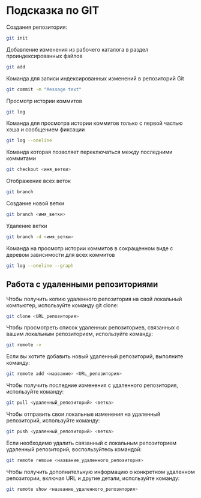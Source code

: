 # Подсказка по GIT

Создания репозитория:
```sh
git init
```

Добавление изменения из рабочего каталога в раздел проиндексированных файлов
```sh
git add
```
Команда для записи индексированных изменений в репозиторий Git
```sh
git commit -m "Message text"
```
Просмотр истории коммитов
```sh
git log
```
Команда для просмотра истории коммитов только с первой частью хэша и сообщением фиксации
```sh
git log --oneline
```
Команда которая позволяет переключаться между последними коммитами
```sh
git checkout <имя_ветки>
```

Отображение всех веток
```sh
git branch
```

Создание новой ветки
```sh
git branch <имя_ветки>
```

Удаление ветки
```sh
git branch -d <имя_ветки>
```

Команда на просмотр истории коммитов в сокращенном виде с деревом зависимости для всех коммитов
```sh
git log --oneline --graph
```
## Работа с удаленными репозиториями
Чтобы получить копию удаленного репозитория на свой локальный компьютер, используйте команду git clone:
```sh
git clone <URL_репозитория>
```
Чтобы просмотреть список удаленных репозиториев, связанных с вашим локальным репозиторием, используйте команду:
```sh
git remote -v
```
Если вы хотите добавить новый удаленный репозиторий, выполните команду:
```sh
git remote add <название> <URL_репозитория>
```
Чтобы получить последние изменения с удаленного репозитория, используйте команду:
```sh
git pull <удаленный_репозиторий> <ветка>
```
Чтобы отправить свои локальные изменения на удаленный репозиторий, используйте команду:
```sh
git push <удаленный_репозиторий> <ветка>
```
Если необходимо удалить связанный с локальным репозиторием удаленный репозиторий, воспользуйтесь командой:
```sh
git remote remove <название_удаленного_репозитория>
```
Чтобы получить дополнительную информацию о конкретном удаленном репозитории, включая URL и другие детали, используйте команду:
```sh
git remote show <название_удаленного_репозитория>
```